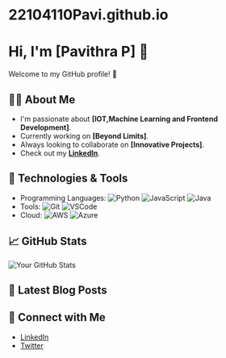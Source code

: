 # 22104110Pavi.github.io
# Hi, I'm [Pavithra P] 👋

Welcome to my GitHub profile! 🚀

## 👨‍💻 About Me
- I'm passionate about **[IOT,Machine Learning and Frontend Development]**.
- Currently working on **[Beyond Limits]**.
- Always looking to collaborate on **[Innovative Projects]**.
- Check out my **[LinkedIn](https://www.linkedin.com/in/pavithrap08/)**.

## 🔧 Technologies & Tools
- Programming Languages: ![Python](https://img.shields.io/badge/-Python-3776AB?style=flat&logo=python&logoColor=white) ![JavaScript](https://img.shields.io/badge/-JavaScript-F7DF1E?style=flat&logo=javascript&logoColor=black) ![Java](https://img.shields.io/badge/-Java-007396?style=flat&logo=java&logoColor=white)
- Tools: ![Git](https://img.shields.io/badge/-Git-F05032?style=flat&logo=git&logoColor=white) ![VSCode](https://img.shields.io/badge/-VSCode-0078D4?style=flat&logo=visualstudiocode&logoColor=white)
- Cloud: ![AWS](https://img.shields.io/badge/-AWS-232F3E?style=flat&logo=amazonaws&logoColor=white) ![Azure](https://img.shields.io/badge/-Azure-0089D6?style=flat&logo=microsoftazure&logoColor=white)

## 📈 GitHub Stats
![Your GitHub Stats](https://github-readme-stats.vercel.app/api?username=your-username&show_icons=true&hide_title=true)

## 📣 Latest Blog Posts
<!-- BLOG-POST-LIST:START -->
<!-- BLOG-POST-LIST:END -->

## 💬 Connect with Me
- [LinkedIn](https://www.linkedin.com/in/your-linkedin-profile)
- [Twitter](https://twitter.com/your-twitter-profile)
